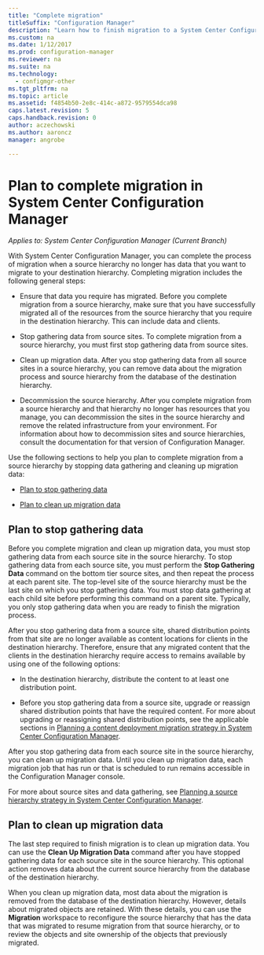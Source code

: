 ```yaml
---
title: "Complete migration"
titleSuffix: "Configuration Manager"
description: "Learn how to finish migration to a System Center Configuration Manager destination hierarchy after a source hierarchy no longer has data."
ms.custom: na
ms.date: 1/12/2017
ms.prod: configuration-manager
ms.reviewer: na
ms.suite: na
ms.technology:
  - configmgr-other
ms.tgt_pltfrm: na
ms.topic: article
ms.assetid: f4854b50-2e8c-414c-a872-9579554dca98
caps.latest.revision: 5
caps.handback.revision: 0
author: aczechowski
ms.author: aaroncz
manager: angrobe

---
```

# Plan to complete migration in System Center Configuration Manager

*Applies to: System Center Configuration Manager (Current Branch)*

With System Center Configuration Manager, you can complete the process of migration when a source hierarchy no longer has data that you want to migrate to your destination hierarchy. Completing migration includes the following general steps:  

-   Ensure that data you require has migrated. Before you complete migration from a source hierarchy, make sure that you have successfully migrated all of the resources from the source hierarchy that you require in the destination hierarchy. This can include data and clients.  

-   Stop gathering data from source sites. To complete migration from a source hierarchy, you must first stop gathering data from source sites.  

-   Clean up migration data. After you stop gathering data from all source sites in a source hierarchy, you can remove data about the migration process and source hierarchy from the database of the destination hierarchy.  

-   Decommission the source hierarchy. After you complete migration from a source hierarchy and that hierarchy no longer has resources that you manage, you can decommission the sites in the source hierarchy and remove the related infrastructure from your environment. For information about how to decommission sites and source hierarchies, consult the documentation for that version of Configuration Manager.  

Use the following sections to help you plan to complete migration from a source hierarchy by stopping data gathering and cleaning up migration data:  

-   [Plan to stop gathering data](#Plan_to_Stop_Data_Gath)  

-   [Plan to clean up migration data](#Plan_to_clean_up)  

##  <a name="Plan_to_Stop_Data_Gath"></a> Plan to stop gathering data  
 Before you complete migration and clean up migration data, you must stop gathering data from each source site in the source hierarchy. To stop gathering data from each source site, you must perform the **Stop Gathering Data** command on the bottom tier source sites, and then repeat the process at each parent site. The top-level site of the source hierarchy must be the last site on which you stop gathering data. You must stop data gathering at each child site before performing this command on a parent site. Typically, you only stop gathering data when you are ready to finish the migration process.  

 After you stop gathering data from a source site, shared distribution points from that site are no longer available as content locations for clients in the destination hierarchy. Therefore, ensure that any migrated content that the clients in the destination hierarchy require access to remains available by using one of the following options:  

-   In the destination hierarchy, distribute the content to at least one distribution point.  

-   Before you stop gathering data from a source site, upgrade or reassign shared distribution points that have the required content. For more about upgrading or reassigning shared distribution points, see the applicable sections in [Planning a content deployment migration strategy in System Center Configuration Manager](../../core/migration/planning-a-content-deployment-migration-strategy.md).  

After you stop gathering data from each source site in the source hierarchy, you can clean up migration data. Until you clean up migration data, each migration job that has run or that is scheduled to run remains accessible in the Configuration Manager console.  

For more about source sites and data gathering, see [Planning a source hierarchy strategy in System Center Configuration Manager](../../core/migration/planning-a-source-hierarchy-strategy.md).  

##  <a name="Plan_to_clean_up"></a> Plan to clean up migration data  
 The last step required to finish migration is to clean up migration data. You can use the **Clean Up Migration Data** command after you have stopped gathering data for each source site in the source hierarchy. This optional action removes data about the current source hierarchy from the database of the destination hierarchy.  

 When you clean up migration data, most data about the migration is removed from the database of the destination hierarchy. However, details about migrated objects are retained. With these details, you can use the **Migration** workspace to reconfigure the source hierarchy that has the data that was migrated to resume migration from that source hierarchy, or to review the objects and site ownership of the objects that previously migrated.  
